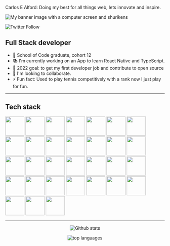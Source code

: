 Carlos E Alford: Doing my best for all things web, lets innovate and inspire.

![My banner image with a computer screen and shurikens](./webshuriken-monitor-banner.png "My banner")

![Twitter Follow](https://img.shields.io/twitter/follow/webshuriken?style=social)

## Full Stack developer

- 🔭 School of Code graduate, cohort 12
- 📚 I'm currently working on an App to learn React Native and TypeScript.
- 🌱 2022 goal: to get my first developer job and contribute to open source
- 👯 I'm looking to collaborate.
- ⚡ Fun fact: Used to play tennis competitively with a rank now I just play for fun.

---
## Tech stack
<p foat="left">
  <img height="60" width="60" src="https://cdn.worldvectorlogo.com/logos/css-3.svg" />
  <img height="60" width="60" src="https://cdn.worldvectorlogo.com/logos/cpanel.svg" />
  <img height="60" width="60" src="https://cdn.worldvectorlogo.com/logos/html-1.svg" />
  <img height="60" width="60" src="https://cdn.worldvectorlogo.com/logos/apache-13.svg" />
  <img height="60" width="60" src="https://cdn.worldvectorlogo.com/logos/bootstrap-4.svg" />
  <img height="60" width="60" src="https://cdn.worldvectorlogo.com/logos/django-community.svg" />
  <img height="60" width="60" src="https://cdn.worldvectorlogo.com/logos/invision.svg" />
  <img height="60" width="60" src="https://cdn.worldvectorlogo.com/logos/logo-javascript.svg" />
  <img height="60" width="60" src="https://cdn.worldvectorlogo.com/logos/jwtio-json-web-token.svg" />
  <img height="60" width="60" src="https://cdn.worldvectorlogo.com/logos/php-1.svg" />
  <img height="60" width="60" src="https://cdn.worldvectorlogo.com/logos/nodejs-icon.svg" />
  <img height="60" width="60" src="https://cdn.worldvectorlogo.com/logos/react-1.svg" />
  <img height="60" width="60" src="https://cdn.worldvectorlogo.com/logos/visual-studio-code-1.svg" />
  <img height="60" width="60" src="https://cdn.worldvectorlogo.com/logos/mysql-3.svg" />
  <img height="60" width="60" src="https://cdn.worldvectorlogo.com/logos/git-icon.svg" />
  <img height="60" width="60" src="https://cdn.worldvectorlogo.com/logos/mongodb-icon-1.svg" />
  <img height="60" width="60" src="https://cdn.worldvectorlogo.com/logos/inkscape-logo-2.svg" />
  <img height="60" width="60" src="https://cdn.worldvectorlogo.com/logos/webpack-icon.svg" />
  <img height="60" width="60" src="https://cdn.worldvectorlogo.com/logos/wordpress-icon-1.svg" />
  <img height="60" width="60" src="https://cdn.worldvectorlogo.com/logos/notion-logo-1.svg" />
  <img height="60" width="60" src="https://cdn.worldvectorlogo.com/logos/figma-1.svg" />
  <img height="60" width="60" src="https://cdn.worldvectorlogo.com/logos/miro-2.svg" />
  <img height="60" width="60" src="https://cdn.worldvectorlogo.com/logos/express-109.svg" />
  <img height="60" width="60" src="https://cdn.worldvectorlogo.com/logos/trello.svg" />
  <img height="60" width="60" src="https://cdn.worldvectorlogo.com/logos/netlify.svg" />
  <img height="60" width="60" src="https://cdn.worldvectorlogo.com/logos/auth0.svg" />
  <img height="60" width="60" src="https://cdn.worldvectorlogo.com/logos/python-4.svg" />
  <img height="60" width="60" src="https://cdn.worldvectorlogo.com/logos/next-js.svg" />
  <img height="60" width="60" src="https://cdn.worldvectorlogo.com/logos/sublime-text.svg" />
  <img height="60" width="60" src="https://cdn.worldvectorlogo.com/logos/couchbase-1.svg" />
  <img height="60" width="60" src="https://cdn.worldvectorlogo.com/logos/heroku-4.svg" />
</p>

<!-- Working to earn this badges
<img height="60" width="60" src="https://cdn.worldvectorlogo.com/logos/tailwind-css-1-2.svg" />
<img height="60" width="60" src="https://cdn.worldvectorlogo.com/logos/firebase-1.svg" />
-->

---

<!-- by: https://github.com/anuraghazra/github-readme-stats -->
<p align="center">
  <img alt="Github stats" src="https://github-readme-stats.vercel.app/api?username=CarlosEAM&show_icons=true&custom_title=Carlos%20EAMs%20Github%20Stats&title_color=e8fafa&bg_color=59a3a3&text_color=ffd98c&icon_color=e8fafa&border_color=ffd98c" />
</p>

<p align="center">
  <img alt="top languages" src="https://github-readme-stats.vercel.app/api/top-langs/?username=webshuriken&&layout=compact&custom_title=Languages" />
</p>

